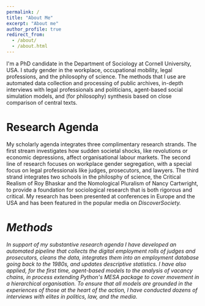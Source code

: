 ```yaml
---
permalink: /
title: "About Me"
excerpt: "About me"
author_profile: true
redirect_from: 
  - /about/
  - /about.html
---
```


I'm a PhD candidate in the Department of Sociology at Cornell University, USA. I study gender in the workplace, occupational mobility, legal professions, and the philosophy of science. The methods that I use are automated data collection and processing of public archives, in-depth interviews with legal professionals and politicians, agent-based social simulation models, and (for philosophy) synthesis based on close comparison of central texts. 

Research Agenda
======

My scholarly agenda integrates three complimentary research strands. The first stream investigates how sudden societal shocks, like revolutions or economic depressions, affect organisational labour markets. The second line of research focuses on workplace gender segregation, with a special focus on legal professionals like judges, prosecutors, and lawyers. The third strand integrates two schools in the philosphy of science, the Critical Realism of Roy Bhaskar and the Nomological Pluralism of Nancy Cartwright, to provide a foundation for sociological research that is both rigorous and critical. My research has been presented at conferences in Europe and the USA and has been featured in the popular media on <i>DiscoverSociety<i>.
  
Methods
======

In support of my substantive research agenda I have developed an automated pipeline that collects the digital employment rolls of judges and prosecutors, cleans the data, integrates them into an employment database going back to the 1980s, and updates descriptive statistics. I have also applied, for the first time, agent-based models to the analysis of vacancy chains, in process extending Python's MESA package to cover movement in a hierarchical organisation. To ensure that all models are grounded in the experiences of those at the heart of the action, I have conducted dozens of interviews with elites in politics, law, and the media. 
